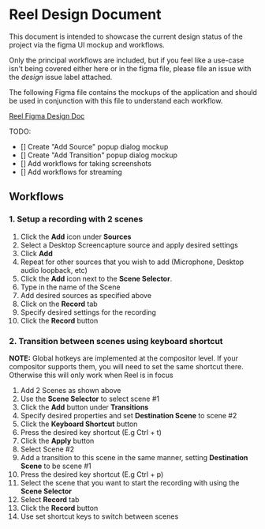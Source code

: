 Reel Design Document
======

This document is intended to showcase the current design status of the project via the figma UI mockup and workflows. 

Only the principal workflows are included, but if you feel like a use-case isn't being covered either here or in the figma file, please file an issue with the *design* issue label attached.

The following Figma file contains the mockups of the application and should be used in conjunction with this file to understand each workflow.

[Reel Figma Design Doc](https://www.figma.com/file/zYHC4GER4ew08WQE67Bfix/Reel?node-id=0%3A1&t=IMQdfPE67a4a7zUS-1)

TODO: 

- [] Create "Add Source" popup dialog mockup
- [] Create "Add Transition" popup dialog mockup
- [] Add workflows for taking screenshots
- [] Add workflows for streaming

## Workflows

### **1.** Setup a recording with 2 scenes

1. Click the **Add** icon under **Sources**
2. Select a Desktop Screencapture source and apply desired settings
3. Click **Add**
4. Repeat for other sources that you wish to add (Microphone, Desktop audio loopback, etc)
5. Click the **Add** icon next to the **Scene Selector**.
6. Type in the name of the Scene
7. Add desired sources as specified above
8. Click on the **Record** tab
9. Specify desired settings for the recording
10. Click the **Record** button


### **2.** Transition between scenes using keyboard shortcut

**NOTE:** Global hotkeys are implemented at the compositor level. If your compositor supports them, you will need to set the same shortcut there. Otherwise this will only work when Reel is in focus

1. Add 2 Scenes as shown above
2. Use the **Scene Selector** to select scene #1
3. Click the **Add** button under **Transitions**
4. Specify desired properties and set **Destination Scene** to scene #2
5. Click the **Keyboard Shortcut** button
6. Press the desired key shortcut (E.g Ctrl + t)
7. Click the **Apply** button
8. Select Scene #2
9. Add a transition to this scene in the same manner, setting **Destination Scene** to be scene #1
10. Press the desired key shortcut (E.g Ctrl + p)
11. Select the scene that you want to start the recording with using the **Scene Selector**
12. Select **Record** tab
13. Click the **Record** button
14. Use set shortcut keys to switch between scenes
